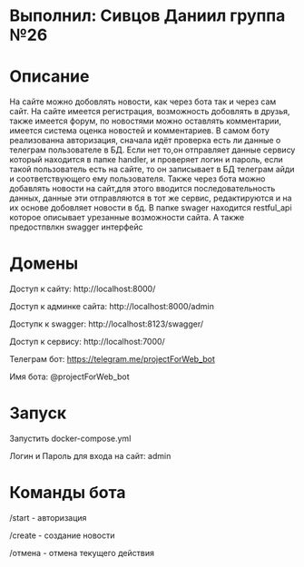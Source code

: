# Выполнил: Сивцов Даниил группа №26
# Описание 
На сайте можно добовлять новости, как через бота так и через сам сайт. На сайте имеется регистрация, возможность добовлять в друзья, также имеется форум, по новостями можно оставлять комментарии, имеется система оценка новостей и комментариев. 
В самом боту реализованна авторизация, сначала идёт проверка есть ли данные о телеграм пользователе в БД. Если нет то,он отправляет данные сервису который находится в папке handler, и проверяет логин и пароль, если такой пользователь есть на сайте, то он записывает в БД телеграм айди и соответствующего ему пользователя.
Также через бота можно добавлять новости на сайт,для этого вводится последовательность данных, данные эти отправляются в тот же сервис, редактируются и на их основе добовляет новости в бд. 
В папке swager находится  restful_api которое описывает урезанные возможности сайта. А также предостпвлкн swagger интерфейс
# Домены
Доступ к сайту: http://localhost:8000/

Доступ к админке сайта: http://localhost:8000/admin

Доступк к swagger: http://localhost:8123/swagger/

Доступ к сервису: http://localhost:7000/

Телеграм бот: https://telegram.me/projectForWeb_bot

Имя бота: @projectForWeb_bot

# Запуск 
Запустить docker-compose.yml

Логин и Пароль для входа на сайт: admin

# Команды бота
/start - авторизация 

/create - создание новости

/отмена - отмена текущего действия
